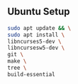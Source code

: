 ## Ubuntu Setup

```bash
sudo apt update && \
sudo apt install \
libncurses5-dev \
libncursesw5-dev \
git \
make \
tree \
build-essential
```